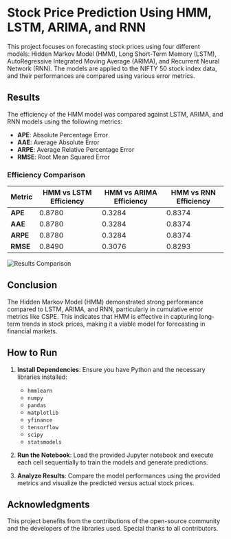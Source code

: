 # Stock Price Prediction Using HMM, LSTM, ARIMA, and RNN

This project focuses on forecasting stock prices using four different models: Hidden Markov Model (HMM), Long Short-Term Memory (LSTM), AutoRegressive Integrated Moving Average (ARIMA), and Recurrent Neural Network (RNN). The models are applied to the NIFTY 50 stock index data, and their performances are compared using various error metrics.

## Results

The efficiency of the HMM model was compared against LSTM, ARIMA, and RNN models using the following metrics:

- **APE**: Absolute Percentage Error
- **AAE**: Average Absolute Error
- **ARPE**: Average Relative Percentage Error
- **RMSE**: Root Mean Squared Error

### Efficiency Comparison

| Metric  | HMM vs LSTM Efficiency | HMM vs ARIMA Efficiency | HMM vs RNN Efficiency |
|---------|------------------------|-------------------------|-----------------------|
| **APE** | 0.8780                 | 0.3284                  | 0.8374                |
| **AAE** | 0.8780                 | 0.3284                  | 0.8374                |
| **ARPE**| 0.8780                 | 0.3284                  | 0.8374                |
| **RMSE**| 0.8490                 | 0.3076                  | 0.8293                |

![Results Comparison](https://github.com/Nikhil-Kumar-Patel/Hidden-Makov-Model/blob/main/output.png)

## Conclusion

The Hidden Markov Model (HMM) demonstrated strong performance compared to LSTM, ARIMA, and RNN, particularly in cumulative error metrics like CSPE. This indicates that HMM is effective in capturing long-term trends in stock prices, making it a viable model for forecasting in financial markets.

## How to Run

1. **Install Dependencies**: Ensure you have Python and the necessary libraries installed:
   - `hmmlearn`
   - `numpy`
   - `pandas`
   - `matplotlib`
   - `yfinance`
   - `tensorflow`
   - `scipy`
   - `statsmodels`

2. **Run the Notebook**: Load the provided Jupyter notebook and execute each cell sequentially to train the models and generate predictions.

3. **Analyze Results**: Compare the model performances using the provided metrics and visualize the predicted versus actual stock prices.

## Acknowledgments

This project benefits from the contributions of the open-source community and the developers of the libraries used. Special thanks to all contributors.
